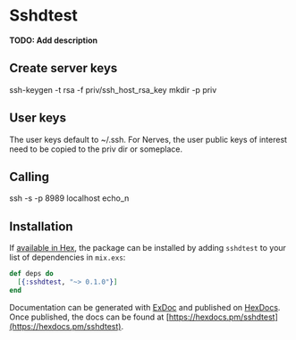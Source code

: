 # Sshdtest

**TODO: Add description**

## Create server keys

ssh-keygen -t rsa -f priv/ssh_host_rsa_key
mkdir -p priv

## User keys

The user keys default to ~/.ssh. For Nerves, the user public keys of interest need to
be copied to the priv dir or someplace.

## Calling
ssh -s -p 8989 localhost echo_n

## Installation

If [available in Hex](https://hex.pm/docs/publish), the package can be installed
by adding `sshdtest` to your list of dependencies in `mix.exs`:

```elixir
def deps do
  [{:sshdtest, "~> 0.1.0"}]
end
```

Documentation can be generated with [ExDoc](https://github.com/elixir-lang/ex_doc)
and published on [HexDocs](https://hexdocs.pm). Once published, the docs can
be found at [https://hexdocs.pm/sshdtest](https://hexdocs.pm/sshdtest).

